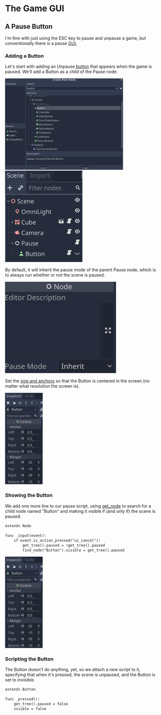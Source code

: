 # The Game GUI

## A Pause Button

I'm fine with just using the ESC key to pause and unpause a game, but conventionally there is a pause [GUI](https://docs.godotengine.org/en/stable/tutorials/ui/index.html),

### Adding a Button

Let's start with adding an Unpause [button](https://docs.godotengine.org/en/stable/classes/class_button.html#class-button) that appears when the game is paused. We'll add a Button as a child of the Pause node.

<img src="images/createbutton.png" height="300">

<img src="images/pausebutton.png" height="300">

By default, it will inherit the pause mode of the parent Pause node, which is to always run whether or not the scene is paused.

<img src="images/buttonpausemode.png" height="300">

Set the [size and anchors](https://docs.godotengine.org/en/stable/tutorials/ui/size_and_anchors.html) so that the Button is centered in the screen (no matter what resolution the screen is).

<img src="images/buttonanchor.png" height="300">

### Showing the Button

We add one more line to our pause script, using [get_node](https://docs.godotengine.org/en/stable/classes/class_node.html) to search for a child node named "Button" and making it visible if (and only if) the scene is paused.

```gdscript
extends Node

func _input(event):
	if event.is_action_pressed("ui_cancel"):
		get_tree().paused = !get_tree().paused
		find_node("Button").visible = get_tree().paused
```

<img src="images/buttonanchor.png" height="300">

### Scripting the Button

The Button doesn't do anything, yet, so we attach a new script to it, specifying that when it's pressed, the scene is unpaused, and the Button is set to invisible.

```gdscript
extends Button

func _pressed():
	get_tree().paused = false
	visible = false
```





